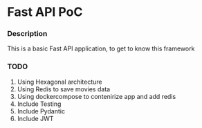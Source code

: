 # Fast API PoC

### Description

This is a basic Fast API application, to get to know this framework

### TODO
1. Using Hexagonal architecture
2. Using Redis to save movies data
3. Using dockercompose to contenirize app and add redis
4. Include Testing
5. Include Pydantic
6. Include JWT